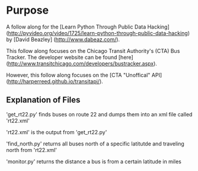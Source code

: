 Purpose
=======

A follow along for the [Learn Python Through Public Data Hacking] (http://pyvideo.org/video/1725/learn-python-through-public-data-hacking) by [David Beazley] (http://www.dabeaz.com/).

This follow along focuses on the Chicago Transit Authority's (CTA) Bus Tracker.  The developer website can be found [here] (http://www.transitchicago.com/developers/bustracker.aspx).

However, this follow along focuses on the [CTA "Unoffical" API] (http://harperreed.github.io/transitapi/). 

Explanation of Files
--------------------

'get_rt22.py' finds buses on route 22 and dumps them into an xml file called 'rt22.xml'

'rt22.xml' is the output from 'get_rt22.py'

'find_north.py' returns all buses north of a specific latitutde and traveling north from 'rt22.xml'

'monitor.py' returns the distance a bus is from a certain latitude in miles
